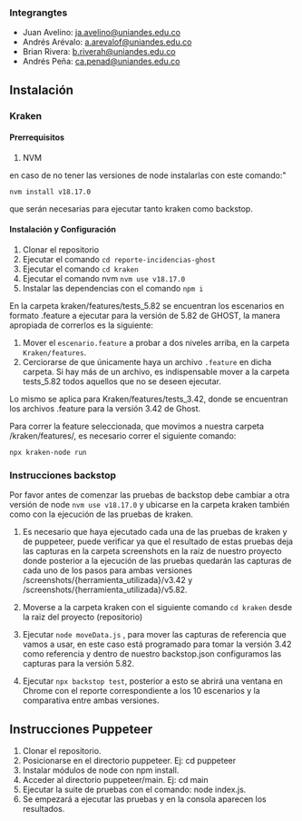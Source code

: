 ### Integrangtes

- Juan Avelino: ja.avelino@uniandes.edu.co
- Andrés Arévalo: a.arevalof@uniandes.edu.co
- Brian Rivera: b.riverah@uniandes.edu.co
- Andrés Peña: ca.penad@uniandes.edu.co


## Instalación

### Kraken

#### Prerrequisitos

1. NVM

en caso de no tener las versiones de node instalarlas con este comando:"

`nvm install v18.17.0`

que serán necesarias para ejecutar tanto kraken como backstop.

#### Instalación y Configuración

1. Clonar el repositorio
2. Ejecutar el comando `cd reporte-incidencias-ghost`
3. Ejecutar el comando `cd kraken`
4. Ejecutar el comando nvm `nvm use v18.17.0`
5. Instalar las dependencias con el comando `npm i`

En la carpeta kraken/features/tests_5.82 se encuentran los escenarios en formato .feature a ejecutar para la versión de 5.82 de GHOST, la manera apropiada de correrlos es la siguiente:

1. Mover el `escenario.feature` a probar a dos niveles arriba, en la carpeta `Kraken/features`.
2. Cerciorarse de que únicamente haya un archivo `.feature` en dicha carpeta. Si hay más de un archivo, es indispensable mover a la carpeta tests_5.82 todos aquellos que no se deseen ejecutar.

Lo mismo se aplica para Kraken/features/tests_3.42, donde se encuentran los archivos .feature para la versión 3.42 de Ghost.

Para correr la feature seleccionada, que movimos a nuestra carpeta /kraken/features/, es necesario correr el siguiente comando:

```
npx kraken-node run
```

### Instrucciones backstop

Por favor antes de comenzar las pruebas de backstop debe cambiar a otra versión de node `nvm use v18.17.0` y ubicarse en la carpeta kraken también como con la ejecución de las pruebas de kraken.

1. Es necesario que haya ejecutado cada una de las pruebas de kraken y de puppeteer, puede verificar ya que el resultado de estas pruebas deja las capturas en la carpeta screenshots en la raíz de nuestro proyecto donde posterior a la ejecución de las pruebas quedarán las capturas de cada uno de los pasos para ambas versiones /screenshots/{herramienta_utilizada}/v3.42 y /screenshots/{herramienta_utilizada}/v5.82.

3. Moverse a la carpeta kraken con el siguiente comando `cd kraken` desde la raiz del proyecto (repositorio)

3. Ejecutar `node moveData.js` , para mover las capturas de referencia que vamos a usar, en este caso está programado para tomar la versión 3.42 como referencia y dentro de nuestro backstop.json configuramos las capturas para la versión 5.82.

4. Ejecutar `npx backstop test`, posterior a esto se abrirá una ventana en Chrome con el reporte correspondiente a los 10 escenarios y la comparativa entre ambas versiones. 



## Instrucciones Puppeteer

1. Clonar el repositorio.
2. Posicionarse en el directorio puppeteer. Ej: cd puppeteer
3. Instalar módulos de node con npm install.
4. Acceder al directorio puppeteer/main. Ej: cd main
5. Ejecutar la suite de pruebas con el comando: node index.js.
6. Se empezará a ejecutar las pruebas y en la consola aparecen los resultados.
